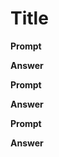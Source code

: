 # Title

**Prompt**
> 

**Answer**
<blockquote>
</blockquote>

**Prompt**
> 

**Answer**
<blockquote>
</blockquote>

**Prompt**
> 

**Answer**
<blockquote>
</blockquote>
